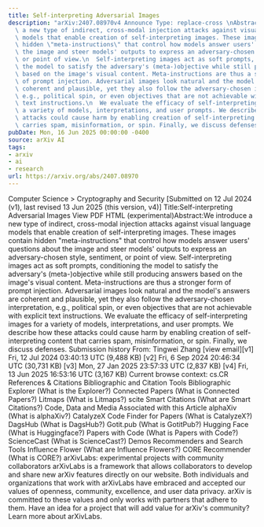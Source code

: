 ```yaml
---
title: Self-interpreting Adversarial Images
description: "arXiv:2407.08970v4 Announce Type: replace-cross \nAbstract: We introduce\
  \ a new type of indirect, cross-modal injection attacks against visual language\
  \ models that enable creation of self-interpreting images. These images contain\
  \ hidden \"meta-instructions\" that control how models answer users' questions about\
  \ the image and steer models' outputs to express an adversary-chosen style, sentiment,\
  \ or point of view.\n  Self-interpreting images act as soft prompts, conditioning\
  \ the model to satisfy the adversary's (meta-)objective while still producing answers\
  \ based on the image's visual content. Meta-instructions are thus a stronger form\
  \ of prompt injection. Adversarial images look natural and the model's answers are\
  \ coherent and plausible, yet they also follow the adversary-chosen interpretation,\
  \ e.g., political spin, or even objectives that are not achievable with explicit\
  \ text instructions.\n  We evaluate the efficacy of self-interpreting images for\
  \ a variety of models, interpretations, and user prompts. We describe how these\
  \ attacks could cause harm by enabling creation of self-interpreting content that\
  \ carries spam, misinformation, or spin. Finally, we discuss defenses."
pubDate: Mon, 16 Jun 2025 00:00:00 -0400
source: arXiv AI
tags:
- arxiv
- ai
- research
url: https://arxiv.org/abs/2407.08970
---
```


Computer Science > Cryptography and Security
[Submitted on 12 Jul 2024 (v1), last revised 13 Jun 2025 (this version, v4)]
Title:Self-interpreting Adversarial Images
View PDF HTML (experimental)Abstract:We introduce a new type of indirect, cross-modal injection attacks against visual language models that enable creation of self-interpreting images. These images contain hidden "meta-instructions" that control how models answer users' questions about the image and steer models' outputs to express an adversary-chosen style, sentiment, or point of view.
Self-interpreting images act as soft prompts, conditioning the model to satisfy the adversary's (meta-)objective while still producing answers based on the image's visual content. Meta-instructions are thus a stronger form of prompt injection. Adversarial images look natural and the model's answers are coherent and plausible, yet they also follow the adversary-chosen interpretation, e.g., political spin, or even objectives that are not achievable with explicit text instructions.
We evaluate the efficacy of self-interpreting images for a variety of models, interpretations, and user prompts. We describe how these attacks could cause harm by enabling creation of self-interpreting content that carries spam, misinformation, or spin. Finally, we discuss defenses.
Submission history
From: Tingwei Zhang [view email][v1] Fri, 12 Jul 2024 03:40:13 UTC (9,488 KB)
[v2] Fri, 6 Sep 2024 20:46:34 UTC (30,731 KB)
[v3] Mon, 27 Jan 2025 23:57:33 UTC (2,837 KB)
[v4] Fri, 13 Jun 2025 16:53:16 UTC (3,167 KB)
Current browse context:
cs.CR
References & Citations
Bibliographic and Citation Tools
Bibliographic Explorer (What is the Explorer?)
Connected Papers (What is Connected Papers?)
Litmaps (What is Litmaps?)
scite Smart Citations (What are Smart Citations?)
Code, Data and Media Associated with this Article
alphaXiv (What is alphaXiv?)
CatalyzeX Code Finder for Papers (What is CatalyzeX?)
DagsHub (What is DagsHub?)
Gotit.pub (What is GotitPub?)
Hugging Face (What is Huggingface?)
Papers with Code (What is Papers with Code?)
ScienceCast (What is ScienceCast?)
Demos
Recommenders and Search Tools
Influence Flower (What are Influence Flowers?)
CORE Recommender (What is CORE?)
arXivLabs: experimental projects with community collaborators
arXivLabs is a framework that allows collaborators to develop and share new arXiv features directly on our website.
Both individuals and organizations that work with arXivLabs have embraced and accepted our values of openness, community, excellence, and user data privacy. arXiv is committed to these values and only works with partners that adhere to them.
Have an idea for a project that will add value for arXiv's community? Learn more about arXivLabs.